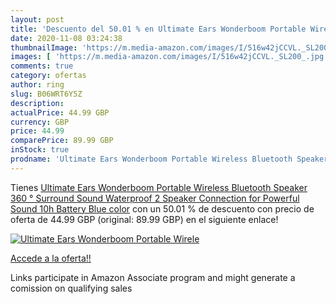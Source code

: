 ```yaml
---
layout: post
title: 'Descuento del 50.01 % en Ultimate Ears Wonderboom Portable Wirele'
date: 2020-11-08 03:24:38
thumbnailImage: 'https://m.media-amazon.com/images/I/516w42jCCVL._SL200_.jpg'
images: [ 'https://m.media-amazon.com/images/I/516w42jCCVL._SL200_.jpg' ]
comments: true
category: ofertas
author: ring
slug: B06WRT6Y5Z
description:
actualPrice: 44.99 GBP
currency: GBP
price: 44.99
comparePrice: 89.99 GBP
inStock: true
prodname: 'Ultimate Ears Wonderboom Portable Wireless Bluetooth Speaker  360 ° Surround Sound  Waterproof  2 Speaker Connection for Powerful Sound  10h Battery  Blue color'
---
```


Tienes [Ultimate Ears Wonderboom Portable Wireless Bluetooth Speaker  360 ° Surround Sound  Waterproof  2 Speaker Connection for Powerful Sound  10h Battery  Blue color](https://www.amazon.co.uk/dp/B06WRT6Y5Z/?tag=tolees0a-21) con un 50.01 % de descuento con precio de oferta de 44.99 GBP (original: 89.99 GBP) en el siguiente enlace!

[![Ultimate Ears Wonderboom Portable Wirele](https://m.media-amazon.com/images/I/516w42jCCVL._SL200_.jpg)](https://www.amazon.co.uk/dp/B06WRT6Y5Z/?tag=tolees0a-21)

[Accede a la oferta!!](https://www.amazon.co.uk/dp/B06WRT6Y5Z/?tag=tolees0a-21)

Links participate in Amazon Associate program and might generate a comission on qualifying sales


